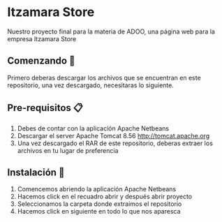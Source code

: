 # Itzamara Store

Nuestro proyecto final para la materia de ADOO, una página web para la empresa Itzamara Store

## Comenzando 🚀

Primero deberas descargar los archivos que se encuentran en este repositorio, una vez descargado, necesitaras lo siguiente.

## Pre-requisitos 📋

1. Debes de contar con la aplicación Apache Netbeans
2. Descargar el server Apache Tomcat 8.56 http://tomcat.apache.org
3. Una vez descargado el RAR de este repositorio, deberas extraer los archivos en tu lugar de preferencia

## Instalación 🔧

1. Comencemos abriendo la aplicación Apache Netbeans
2. Hacemos click en el recuadro abrir y después abrir proyecto
3. Seleccionamos la carpeta donde extraimos el repositorio
4. Hacemos click en siguiente en todo lo que nos aparesca
